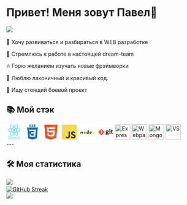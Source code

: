 <h1>Привет! Меня зовут Павел👋</h1><img src="https://komarev.com/ghpvc/?username=klimovich80"/>


🎯 Хочу развиваться и разбираться в WEB разработке

🥋 Стремлюсь к работе в настоящей dream-team

🔥 Горю желанием изучать новые фрэймворки

🤝 Люблю лаконичный и красивый код.

🚀 Ищу стоящий боевой проект

<h2>📚 Мой стэк</h2>
<div>
  <img src="https://github.com/devicons/devicon/blob/master/icons/react/react-original-wordmark.svg" title="React" alt="React" width="40" height="40"/>&nbsp;
  <img src="https://github.com/devicons/devicon/blob/master/icons/css3/css3-plain-wordmark.svg"  title="CSS3" alt="CSS" width="40" height="40"/>&nbsp;
  <img src="https://github.com/devicons/devicon/blob/master/icons/html5/html5-original.svg" title="HTML5" alt="HTML" width="40" height="40"/>&nbsp;
  <img src="https://github.com/devicons/devicon/blob/master/icons/javascript/javascript-original.svg" title="JavaScript" alt="JavaScript" width="40" height="40"/>&nbsp;
  <img src="https://github.com/devicons/devicon/blob/master/icons/nodejs/nodejs-original-wordmark.svg" title="NodeJS" alt="NodeJS" width="40" height="40"/>&nbsp;
  <img src="https://github.com/devicons/devicon/blob/master/icons/git/git-original-wordmark.svg" title="Git" **alt="Git" width="40" height="40"/>
  <img src="https://cdn.jsdelivr.net/gh/devicons/devicon/icons/express/express-original-wordmark.svg" title="Express" **alt="Express" width="40" height="40"/>
  <img src="https://cdn.jsdelivr.net/gh/devicons/devicon/icons/webpack/webpack-plain.svg" title="Webpack" **alt="Webpack" width="40" height="40"/>
  <img src="https://cdn.jsdelivr.net/gh/devicons/devicon/icons/mongodb/mongodb-original-wordmark.svg" title="MongoDB" **alt="MongoDB" width="40" height="40"/>
  <img src="https://cdn.jsdelivr.net/gh/devicons/devicon/icons/vscode/vscode-original.svg" title="VS" **alt="VS" width="40" height="40"/>
</div>
---
<h2>🛠 Моя статистика</h2>
<div></div><a href="https://www.codewars.com/users/klimovich80"><img src="https://www.codewars.com/users/klimovich80/badges/large"/></a></div>
<div></div><a href="https://git.io/streak-stats"><img src="http://github-readme-streak-stats.herokuapp.com?user=klimovich80&theme=prussian" alt="GitHub Streak" /></a></div>
<div><a href="https://github.com/anuraghazra/github-readme-stats"> <img src="https://github-readme-stats.vercel.app/api/top-langs/?username=klimovich80&layout=compact&theme=prussian"/></a></div>
